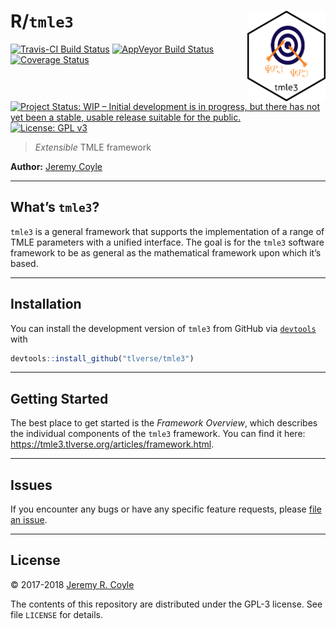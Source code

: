 
<!-- README.md is generated from README.Rmd. Please edit that file -->

# R/`tmle3` <img src="./hex/tmle3_sticker.png" align="right" width='125'/>

[![Travis-CI Build
Status](https://travis-ci.org/tlverse/tmle3.svg?branch=master)](https://travis-ci.org/tlverse/tmle3)
[![AppVeyor Build
Status](https://ci.appveyor.com/api/projects/status/github/tlverse/tmle3?branch=master&svg=true)](https://ci.appveyor.com/project/tlverse/tmle3)
[![Coverage
Status](https://img.shields.io/codecov/c/github/tlverse/tmle3/master.svg)](https://codecov.io/github/tlverse/tmle3?branch=master)
[![Project Status: WIP – Initial development is in progress, but there
has not yet been a stable, usable release suitable for the
public.](http://www.repostatus.org/badges/latest/wip.svg)](http://www.repostatus.org/#wip)
[![License: GPL
v3](https://img.shields.io/badge/License-GPL%20v3-blue.svg)](http://www.gnu.org/licenses/gpl-3.0)

> *Extensible* TMLE framework

**Author:** [Jeremy Coyle](https://github.com/jeremyrcoyle)

-----

## What’s `tmle3`?

`tmle3` is a general framework that supports the implementation of a
range of TMLE parameters with a unified interface. The goal is for the
`tmle3` software framework to be as general as the mathematical
framework upon which it’s based.

-----

## Installation

You can install the development version of `tmle3` from GitHub via
[`devtools`](https://www.rstudio.com/products/rpackages/devtools/) with

``` r
devtools::install_github("tlverse/tmle3")
```

-----

## Getting Started

The best place to get started is the *Framework Overview*, which
describes the individual components of the `tmle3` framework. You can
find it here: <https://tmle3.tlverse.org/articles/framework.html>.

-----

## Issues

If you encounter any bugs or have any specific feature requests, please
[file an issue](https://github.com/tlverse/tmle3/issues).

-----

## License

© 2017-2018 [Jeremy R. Coyle](https://github.com/jeremyrcoyle)

The contents of this repository are distributed under the GPL-3 license.
See file `LICENSE` for details.
